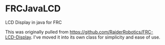 # FRCJavaLCD
LCD Display in java for FRC 

This was originally pulled from https://github.com/RaiderRobotics/FRC-LCD-Display. 
I've moved it into its own class for simplicity and ease of use. 

